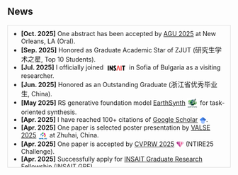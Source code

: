<!-- ## News -->
<h2 id="news">
News
</h2>
<div style="max-height: 300px; overflow-y: auto; border: 1px solid #ddd; padding: 10px;">
  <ul style="margin:0; padding-left:20px;">
    <li><b>[Oct. 2025]</b> One abstract has been accepted by <a href="https://www.agu.org/annual-Meeting">AGU 2025</a> at New Orleans, LA (Oral).</li>
    <li><b>[Sep. 2025]</b> Honored as Graduate Academic Star of ZJUT (<span style="font-family: 'STKaiti', 'KaiTi', 'AR PL KaitiM GB', 'KaiTi SC', 'KaiTi TC', 'SimKai', 'PingFang SC', 'Heiti SC', serif; font-size:15px;">研究生学术之星</span>, Top 10 Students).</li>
    <li><b>[Jul. 2025]</b> I officially joined 
      <img class="mini-img" src="images/insait-logo.png" style="vertical-align: middle;" alt="Logo" width="50"> in Sofia of Bulgaria as a visiting researcher.
    </li>
    <li><b>[Jun. 2025]</b> Honored as an Outstanding Graduate (<span style="font-family: 'STKaiti', 'KaiTi', 'AR PL KaitiM GB', 'KaiTi SC', 'KaiTi TC', 'SimKai', 'PingFang SC', 'Heiti SC', serif; font-size:15px;">浙江省优秀毕业生</span>, China).</li>
    <li><b>[May 2025]</b> RS generative foundation model <a href="https://arxiv.org/abs/2505.12108">EarthSynth</a> 
      <img class="mini-img" src="images/papers/earthsy-logo.png" style="vertical-align: middle;" alt="Logo" width="25"> for task-oriented synthesis.
    </li>
    <li><b>[Apr. 2025]</b> I have reached 100+ citations of 
      <a href="https://scholar.google.com/citations?user=nRPD3tAAAAAJ&hl=en">Google Scholar</a> 
      <img class="mini-img" src="images/google-scholar.png" style="vertical-align: middle;" alt="Logo" width="15">.
    </li>
    <li><b>[Apr. 2025]</b> One paper is selected poster presentation by <a href="https://valser.org/2025/">VALSE 2025</a> 
      <img class="mini-img" src="images/VALSE-logo.png" style="vertical-align: middle;" alt="Logo" width="22"> at Zhuhai, China.
    </li>
    <li><b>[Apr. 2025]</b> One paper is accepted by <a href="https://cvpr.thecvf.com//">CVPRW 2025</a> 
      <img class="mini-img" src="images/NTIRE-logo.png" style="vertical-align: middle;" alt="Logo" width="18"> (NTIRE25 Challenge).
    </li>
    <li><b>[Apr. 2025]</b> Successfully apply for <a href="https://insait.ai/grf/">INSAIT Graduate Research Fellowship</a> (INSAIT GRF).</li>
    <li><b>[Mar. 2025]</b> Runner-up in the <a href="https://codalab.lisn.upsaclay.fr/competitions/21851#learn_the_details">NTIRE25 Challenge </a>
      <img class="mini-img" src="images/NTIRE-logo.png" style="vertical-align: middle;" alt="Logo" width="18"> (Team Leader), CVPRW 2025.
    </li>
    <li><b>[Mar. 2025]</b> Two papers are accepted by <a href="https://www.2025.ieeeigarss.org/index.php">IGARSS 2025</a>. Congrats to Yanxing and Jiahao.</li>
    <li><b>[Dec. 2024]</b> One paper is accepted by <a href="https://aaai.org/conference/aaai/aaai-25/">AAAI 2025</a> (CCF-A).</li>
    <li><b>[Nov. 2024]</b> Awarded the National Scholarship (Top 1.05%, Ranking 7/664).</li>
    <li><b>[Oct. 2024]</b> One abstract has been accepted by <a href="https://www.agu.org/annual-Meeting">AGU 2024</a> at Washington,D.C (Oral).</li>
    <li><b>[Aug. 2024]</b> First largest RS foundation detector <a href="https://arxiv.org/abs/2408.09110">LAE-DINO</a> 
      <img class="mini-img" src="images/papers/lae-dino.png" style="vertical-align: middle;" alt="Logo" width="20"> is released.
    </li>
    <li><b>[Apr. 2024]</b> One paper is accepted by <a href="https://ieeexplore.ieee.org/xpl/RecentIssue.jsp?punumber=36">IEEE TGRS</a> (CCF-B, IF=7.5).</li>
    <li><b>[Oct. 2023]</b> Awarded the National Scholarship (Top 0.2%, Ranking 1/615).</li>
    <li><b>[Jul. 2023]</b> One paper is accepted by <a href="https://www.acmmm2023.org/">ACM MM 2023</a> (CCF-A, Oral).</li>
    <li><b>[Apr. 2023]</b> Successfully apply for ICMR Travel Scholarship (2000$).</li>
    <li><b>[Apr. 2023]</b> One paper is accepted by <a href="https://icmr2023.org/">ACM ICMR 2023</a> (CCF-B, Oral).</li>
  </ul>
</div>

<!-- 
- **[Oct. 2025]** One abstract has been accepted by <a href="https://www.agu.org/annual-Meeting">AGU 2025</a> at New Orleans, LA (Oral).
- **[Sep. 2025]** Honored as Graduate Academic Star of ZJUT (<span style="font-family: 'STKaiti', 'KaiTi', 'AR PL KaitiM GB', 'KaiTi SC', 'KaiTi TC', 'SimKai', 'PingFang SC', 'Heiti SC', serif; font-size:15px;">研究生学术之星</span>, Top 10 Students).
- **[Jul. 2025]** I officially joined <img class="mini-img"  src="images/insait-logo.png" style="vertical-align: middle;" alt="Logo" width="50"> in Sofia of Bulgaria as a visiting researcher.
- **[Jun. 2025]** Honored as an  Outstanding Graduate (<span style="font-family: 'STKaiti', 'KaiTi', 'AR PL KaitiM GB', 'KaiTi SC', 'KaiTi TC', 'SimKai', 'PingFang SC', 'Heiti SC', serif; font-size:15px;">浙江省优秀毕业生</span>, China).
- **[May 2025]** RS generative foundation model <a href="https://arxiv.org/abs/2505.12108">EarthSynth</a> <img class="mini-img"  src="images/papers/earthsy-logo.png" style="vertical-align: middle;" alt="Logo" width="25"> for task-oriented synthesis.
- **[Apr. 2025]** I have reached 100+ citations of <a href="https://scholar.google.com/citations?user=nRPD3tAAAAAJ&hl=en">Google Scholar</a> <img class="mini-img"  src="images/google-scholar.png" style="vertical-align: middle;" alt="Logo" width="15">.
- **[Apr. 2025]** One paper is selected poster presentation by <a href="https://valser.org/2025/">VALSE 2025</a> <img class="mini-img"  src="images/VALSE-logo.png" style="vertical-align: middle;" alt="Logo" width="22"> at Zhuhai, China.
- **[Apr. 2025]** One paper is accepted by <a href="https://cvpr.thecvf.com//">CVPRW 2025</a> <img class="mini-img"  src="images/NTIRE-logo.png" style="vertical-align: middle;" alt="Logo" width="18"> (NTIRE25 Challenge).
- **[Apr. 2025]** Successfully apply for <a href="https://insait.ai/grf/">INSAIT Graduate Research Fellowship</a> (INSAIT GRF).
- **[Mar. 2025]** Runner-up in the <a href="https://codalab.lisn.upsaclay.fr/competitions/21851#learn_the_details">NTIRE25 Challenge </a><img class="mini-img"  src="images/NTIRE-logo.png" style="vertical-align: middle;" alt="Logo" width="18"> (Team Leader), CVPRW 2025. 
- **[Mar. 2025]** Two papers are accepted by <a href="https://www.2025.ieeeigarss.org/index.php">IGARSS 2025</a>. Congrats to Yanxing and Jiahao.
- **[Dec. 2024]** One paper is accepted by <a href="https://aaai.org/conference/aaai/aaai-25/">AAAI 2025</a> (CCF-A).
- **[Nov. 2024]** Awarded the National Scholarship (Top 1.05%, Ranking 7/664).
- **[Oct. 2024]** One abstract has been accepted by <a href="https://www.agu.org/annual-Meeting">AGU 2024</a> at Washington,D.C (Oral).
- **[Aug. 2024]** First largest RS foundation detector <a href="https://arxiv.org/abs/2408.09110">LAE-DINO</a> <img class="mini-img"  src="images/papers/lae-dino.png" style="vertical-align: middle;" alt="Logo" width="20"> is released.
- **[Apr. 2024]** One paper is accepted by <a href="https://ieeexplore.ieee.org/xpl/RecentIssue.jsp?punumber=36">IEEE TGRS</a> (CCF-B, IF=7.5).
- **[Oct. 2023]** Awarded the National Scholarship (Top 0.2%, Ranking 1/615).
- **[Jul. 2023]** One paper is accepted by <a href="https://www.acmmm2023.org/">ACM MM 2023</a> (CCF-A, Oral).
- **[Apr. 2023]** Successfully apply for ICMR Travel Scholarship (2000$).
- **[Apr. 2023]** One paper is accepted by <a href="https://icmr2023.org/">ACM ICMR 2023</a> (CCF-B, Oral). -->
